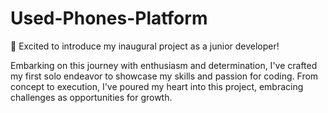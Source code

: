 # Used-Phones-Platform
🚀 Excited to introduce my inaugural project as a junior developer! 

Embarking on this journey with enthusiasm and determination, 
I've crafted my first solo endeavor to showcase my skills and passion for coding. 
From concept to execution, I've poured my heart into this project, embracing challenges as opportunities for growth.

